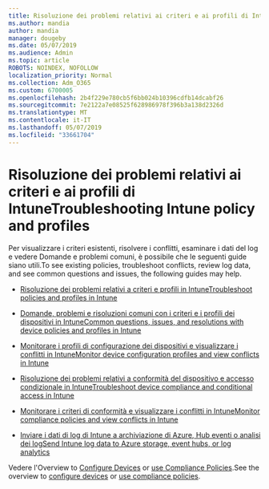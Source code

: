 ```yaml
---
title: Risoluzione dei problemi relativi ai criteri e ai profili di Intune
ms.author: mandia
author: mandia
manager: dougeby
ms.date: 05/07/2019
ms.audience: Admin
ms.topic: article
ROBOTS: NOINDEX, NOFOLLOW
localization_priority: Normal
ms.collection: Adm_O365
ms.custom: 6700005
ms.openlocfilehash: 2b4f229e780cb5f6bb024b10396cdfb14dcabf26
ms.sourcegitcommit: 7e2122a7e08525f628986978f396b3a138d2326d
ms.translationtype: MT
ms.contentlocale: it-IT
ms.lasthandoff: 05/07/2019
ms.locfileid: "33661704"
---
```

# <a name="troubleshooting-intune-policy-and-profiles"></a><span data-ttu-id="fc590-102">Risoluzione dei problemi relativi ai criteri e ai profili di Intune</span><span class="sxs-lookup"><span data-stu-id="fc590-102">Troubleshooting Intune policy and profiles</span></span>

<span data-ttu-id="fc590-103">Per visualizzare i criteri esistenti, risolvere i conflitti, esaminare i dati del log e vedere Domande e problemi comuni, è possibile che le seguenti guide siano utili.</span><span class="sxs-lookup"><span data-stu-id="fc590-103">To see existing policies, troubleshoot conflicts, review log data, and see common questions and issues, the following guides may help.</span></span>

- [<span data-ttu-id="fc590-104">Risoluzione dei problemi relativi a criteri e profili in Intune</span><span class="sxs-lookup"><span data-stu-id="fc590-104">Troubleshoot policies and profiles in Intune</span></span>](https://docs.microsoft.com/intune/troubleshoot-policies-in-microsoft-intune)

- [<span data-ttu-id="fc590-105">Domande, problemi e risoluzioni comuni con i criteri e i profili dei dispositivi in Intune</span><span class="sxs-lookup"><span data-stu-id="fc590-105">Common questions, issues, and resolutions with device policies and profiles in Intune</span></span>](https://docs.microsoft.com/intune/device-profile-troubleshoot)

- [<span data-ttu-id="fc590-106">Monitorare i profili di configurazione dei dispositivi e visualizzare i conflitti in Intune</span><span class="sxs-lookup"><span data-stu-id="fc590-106">Monitor device configuration profiles and view conflicts in Intune</span></span>](https://docs.microsoft.com/intune/device-profile-monitor)

- [<span data-ttu-id="fc590-107">Risoluzione dei problemi relativi a conformità del dispositivo e accesso condizionale in Intune</span><span class="sxs-lookup"><span data-stu-id="fc590-107">Troubleshoot device compliance and conditional access in Intune</span></span>](https://docs.microsoft.com/intune/troubleshoot-conditional-access)

- [<span data-ttu-id="fc590-108">Monitorare i criteri di conformità e visualizzare i conflitti in Intune</span><span class="sxs-lookup"><span data-stu-id="fc590-108">Monitor compliance policies and view conflicts in Intune</span></span>](https://docs.microsoft.com/intune/compliance-policy-monitor)

- [<span data-ttu-id="fc590-109">Inviare i dati di log di Intune a archiviazione di Azure, Hub eventi o analisi dei log</span><span class="sxs-lookup"><span data-stu-id="fc590-109">Send Intune log data to Azure storage, event hubs, or log analytics</span></span>](https://docs.microsoft.com/intune/review-logs-using-azure-monitor)

<span data-ttu-id="fc590-110">Vedere l'Overview to [Configure Devices](https://docs.microsoft.com/intune/device-profiles) or [use Compliance Policies](https://docs.microsoft.com/intune/device-compliance-get-started).</span><span class="sxs-lookup"><span data-stu-id="fc590-110">See the overview to [configure devices](https://docs.microsoft.com/intune/device-profiles) or [use compliance policies](https://docs.microsoft.com/intune/device-compliance-get-started).</span></span>